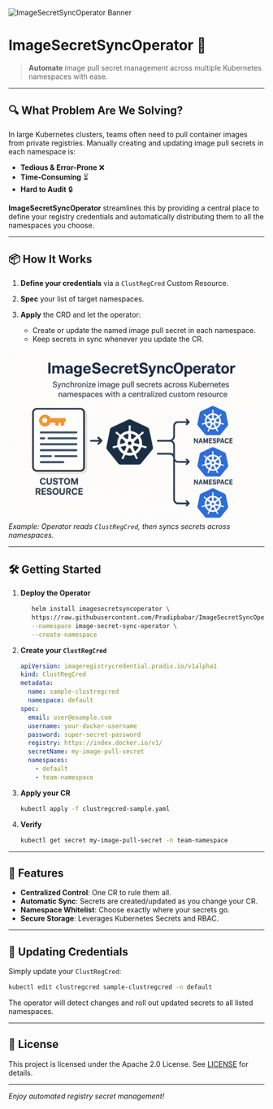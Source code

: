 ![ImageSecretSyncOperator Banner](https://img.shields.io/badge/ImageSecretSyncOperator-v1.0-blue?style=for-the-badge)

# ImageSecretSyncOperator 🚀

> **Automate** image pull secret management across multiple Kubernetes namespaces with ease.

---

## 🔍 What Problem Are We Solving?

In large Kubernetes clusters, teams often need to pull container images from private registries. Manually creating and updating image pull secrets in each namespace is:

* **Tedious & Error-Prone** ❌
* **Time-Consuming** ⏳
* **Hard to Audit** 🔒

**ImageSecretSyncOperator** streamlines this by providing a central place to define your registry credentials and automatically distributing them to all the namespaces you choose.

---

## 📦 How It Works

1. **Define your credentials** via a `ClustRegCred` Custom Resource.
2. **Spec** your list of target namespaces.
3. **Apply** the CRD and let the operator:

   * Create or update the named image pull secret in each namespace.
   * Keep secrets in sync whenever you update the CR.

![Architecture Diagram](images/architecture.png)
*Example: Operator reads `ClustRegCred`, then syncs secrets across namespaces.*

---

## 🛠️ Getting Started

1. **Deploy the Operator**

   ```bash
      helm install imagesecretsyncoperator \
      https://raw.githubusercontent.com/Pradipbabar/ImageSecretSyncOperator/refs/heads/main/imagesecretsyncoperator-0.1.0.tgz \
      --namespace image-secret-sync-operator \
      --create-namespace

   ```

2. **Create your `ClustRegCred`**

   ```yaml
   apiVersion: imageregistrycredential.pradix.io/v1alpha1
   kind: ClustRegCred
   metadata:
     name: sample-clustregcred
     namespace: default
   spec:
     email: user@example.com
     username: your-docker-username
     password: super-secret-password
     registry: https://index.docker.io/v1/
     secretName: my-image-pull-secret
     namespaces:
       - default
       - team-namespace
   ```

3. **Apply your CR**

   ```bash
   kubectl apply -f clustregcred-sample.yaml
   ```

4. **Verify**

   ```bash
   kubectl get secret my-image-pull-secret -n team-namespace
   ```

---

## 🎨 Features

* **Centralized Control**: One CR to rule them all.
* **Automatic Sync**: Secrets are created/updated as you change your CR.
* **Namespace Whitelist**: Choose exactly where your secrets go.
* **Secure Storage**: Leverages Kubernetes Secrets and RBAC.

---

## 🔄 Updating Credentials

Simply update your `ClustRegCred`:

```bash
kubectl edit clustregcred sample-clustregcred -n default
```

The operator will detect changes and roll out updated secrets to all listed namespaces.

---

## 📄 License

This project is licensed under the Apache 2.0 License. See [LICENSE](LICENSE) for details.

---

*Enjoy automated registry secret management!*
